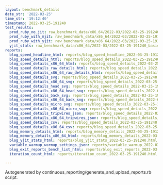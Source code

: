 ```yaml
---
layout: benchmark_details
date_str: '2022-03-25'
time_str: '19:12:40'
timestamp: 2022-03-25-191240
test_results:
  prod_ruby_no_jit: raw_benchmark_data/x86_64/2022-03/2022-03-25-191240_basic_benchmark_prod_ruby_no_jit.json
  prod_ruby_with_mjit: raw_benchmark_data/x86_64/2022-03/2022-03-25-191240_basic_benchmark_prod_ruby_with_mjit.json
  prod_ruby_with_yjit: raw_benchmark_data/x86_64/2022-03/2022-03-25-191240_basic_benchmark_prod_ruby_with_yjit.json
  yjit_stats: raw_benchmark_data/x86_64/2022-03/2022-03-25-191240_basic_benchmark_yjit_stats.json
reports:
  blog_speed_headline_html: reports/blog_speed_headline_2022-03-25-191240.html
  blog_speed_details_html: reports/blog_speed_details_2022-03-25-191240.html
  blog_speed_details_x86_64_html: reports/blog_speed_details_2022-03-25-191240.x86_64.html
  blog_speed_details_raw_details_html: reports/blog_speed_details_2022-03-25-191240.raw_details.html
  blog_speed_details_x86_64_raw_details_html: reports/blog_speed_details_2022-03-25-191240.x86_64.raw_details.html
  blog_speed_details_svg: reports/blog_speed_details_2022-03-25-191240.svg
  blog_speed_details_x86_64_svg: reports/blog_speed_details_2022-03-25-191240.x86_64.svg
  blog_speed_details_head_svg: reports/blog_speed_details_2022-03-25-191240.head.svg
  blog_speed_details_x86_64_head_svg: reports/blog_speed_details_2022-03-25-191240.x86_64.head.svg
  blog_speed_details_back_svg: reports/blog_speed_details_2022-03-25-191240.back.svg
  blog_speed_details_x86_64_back_svg: reports/blog_speed_details_2022-03-25-191240.x86_64.back.svg
  blog_speed_details_micro_svg: reports/blog_speed_details_2022-03-25-191240.micro.svg
  blog_speed_details_x86_64_micro_svg: reports/blog_speed_details_2022-03-25-191240.x86_64.micro.svg
  blog_speed_details_tripwires_json: reports/blog_speed_details_2022-03-25-191240.tripwires.json
  blog_speed_details_x86_64_tripwires_json: reports/blog_speed_details_2022-03-25-191240.x86_64.tripwires.json
  blog_speed_details_csv: reports/blog_speed_details_2022-03-25-191240.csv
  blog_speed_details_x86_64_csv: reports/blog_speed_details_2022-03-25-191240.x86_64.csv
  blog_memory_details_html: reports/blog_memory_details_2022-03-25-191240.html
  blog_memory_details_x86_64_html: reports/blog_memory_details_2022-03-25-191240.x86_64.html
  blog_yjit_stats_html: reports/blog_yjit_stats_2022-03-25-191240.html
  variable_warmup_warmup_settings_json: reports/variable_warmup_2022-03-25-191240.warmup_settings.json
  blog_exit_reports_bench_list_html: reports/blog_exit_reports_2022-03-25-191240.bench_list.html
  iteration_count_html: reports/iteration_count_2022-03-25-191240.html

---
```

Autogenerated by continuous_reporting/generate_and_upload_reports.rb script.
